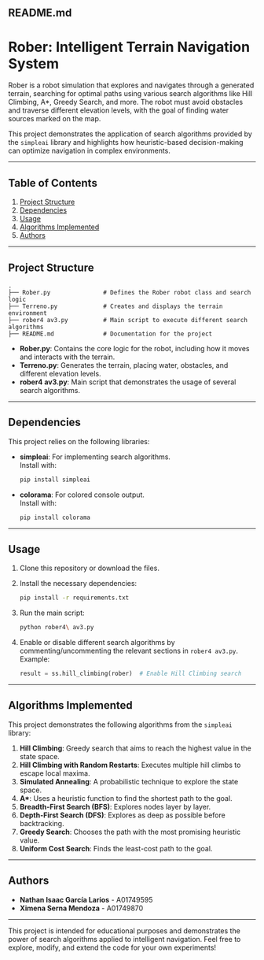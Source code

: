 ## README.md

# Rober: Intelligent Terrain Navigation System

Rober is a robot simulation that explores and navigates through a generated terrain, searching for optimal paths using various search algorithms like Hill Climbing, A*, Greedy Search, and more. The robot must avoid obstacles and traverse different elevation levels, with the goal of finding water sources marked on the map. 

This project demonstrates the application of search algorithms provided by the `simpleai` library and highlights how heuristic-based decision-making can optimize navigation in complex environments.

---

## Table of Contents
1. [Project Structure](#project-structure)  
2. [Dependencies](#dependencies)  
3. [Usage](#usage)  
4. [Algorithms Implemented](#algorithms-implemented)  
5. [Authors](#authors)

---

## Project Structure

```
.
├── Rober.py               # Defines the Rober robot class and search logic
├── Terreno.py             # Creates and displays the terrain environment
├── rober4 av3.py          # Main script to execute different search algorithms
├── README.md              # Documentation for the project
```

- **Rober.py**: Contains the core logic for the robot, including how it moves and interacts with the terrain.
- **Terreno.py**: Generates the terrain, placing water, obstacles, and different elevation levels.
- **rober4 av3.py**: Main script that demonstrates the usage of several search algorithms.

---

## Dependencies

This project relies on the following libraries:

- **simpleai**: For implementing search algorithms.  
  Install with:
  ```bash
  pip install simpleai
  ```
- **colorama**: For colored console output.  
  Install with:
  ```bash
  pip install colorama
  ```

---

## Usage

1. Clone this repository or download the files.

2. Install the necessary dependencies:
   ```bash
   pip install -r requirements.txt
   ```

3. Run the main script:
   ```bash
   python rober4\ av3.py
   ```

4. Enable or disable different search algorithms by commenting/uncommenting the relevant sections in `rober4 av3.py`. Example:

   ```python
   result = ss.hill_climbing(rober)  # Enable Hill Climbing search
   ```

---

## Algorithms Implemented

This project demonstrates the following algorithms from the `simpleai` library:

1. **Hill Climbing**: Greedy search that aims to reach the highest value in the state space.
2. **Hill Climbing with Random Restarts**: Executes multiple hill climbs to escape local maxima.
3. **Simulated Annealing**: A probabilistic technique to explore the state space.
4. **A\***: Uses a heuristic function to find the shortest path to the goal.
5. **Breadth-First Search (BFS)**: Explores nodes layer by layer.
6. **Depth-First Search (DFS)**: Explores as deep as possible before backtracking.
7. **Greedy Search**: Chooses the path with the most promising heuristic value.
8. **Uniform Cost Search**: Finds the least-cost path to the goal.

---

## Authors

- **Nathan Isaac García Larios** - A01749595  
- **Ximena Serna Mendoza** - A01749870

---

This project is intended for educational purposes and demonstrates the power of search algorithms applied to intelligent navigation. Feel free to explore, modify, and extend the code for your own experiments!
